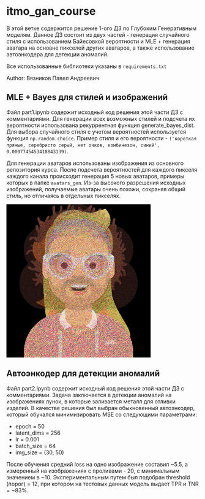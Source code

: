# itmo_gan_course

В этой ветке содержится решение 1-ого ДЗ по Глубоким Генеративным моделям. Данное ДЗ состоит из двух частей - генерация случайного стиля с использованием Байесовкой вероятности и MLE + генерация аватара на основне пикселей других аватаров, а также использование автоэнкодера для детекции аномалий.

Все использованные библиотеки указаны в `requirements.txt`

Author: Вязников Павел Андреевич

## MLE + Bayes для стилей и изображений

Файл part1.ipynb содержит исходный код решения этой части ДЗ с комментариями. Для генерации всех возможных стилей и подсчета их вероятности использована рекуррентная функция generate_bayes_dist. Для выбора случайного стиля с учетом вероятностей используется функция `np.random.choice`. Пример стиля и его вероятности - `('короткая прямые, серебристо серый, нет очков, комбинезон, синий',
 0.0007745453418843139)`.

Для генерации аватаров использованы изображения из основного репозитория курса. После подсчета вероятностей для каждого пикселя каждого канала происходит генерация 5 новых аватаров, примеры которых в папке `avatars_gen`. Из-за высокого разрешения исходных изображений, получаемые аватары очень похожи, сохраняя общий стиль, но отличаясь в отдельных пикселях.

<img src="avatars_gen/img_0.png" height=400 align = "center"/>


## Автоэнкодер для детекции аномалий

Файл part2.ipynb содержит исходный код решения этой части ДЗ с комментариями. Задача заключается в детекции аномалий на изображениях лунок, в которые заливается металл для отливки изделий. В качестве решения был выбран обыкновенный автоэнкодер, который обучался минимизировать MSE со следующими параметрами:
- epoch = 50
- latent_dims = 256
- lr = 0.001
- batch_size = 64
- img_size = (30, 50)

После обучения средний loss на одно изображение составил ~5.5, а измеренный на изображениях с проливами - 20, с минимальным значением в ~10. Экспериментальным путем был подобран threshold (порог) = 12, при котором на тестовых данных модель выдает TPR и TNR = ~83%.